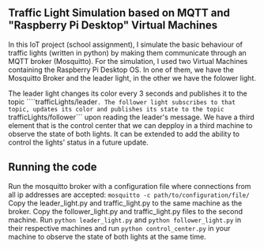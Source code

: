 ## Traffic Light Simulation based on MQTT and "Raspberry Pi Desktop" Virtual Machines
In this IoT project (school assignment), I simulate the basic behaviour of traffic lights (written in python) by making them communicate through an MQTT broker (Mosquitto). For the simulation, I used two Virtual Machines containing the Raspberry Pi Desktop OS. In one of them, we have the Mosquitto Broker and the leader light, in the other we have the folower light.

The leader light changes its color every 3 seconds and publishes it to the topic ````trafficLights/leader```. The follower light subscribes to that topic, updates its color and publishes its state to the topic ```trafficLights/follower``` upon reading the leader's message. We have a third element that is the control center that we can depploy in a third machine to observe the state of both lights. It can be extended to add the ability to control the lights' status in a future update.

## Running the code
Run the mosquitto broker with a configuration file where connections from all ip addresses are accepted:
```mosquitto -c path/to/configuration/file/```
Copy the leader_light.py and traffic_light.py to the same machine as the broker. Copy the follower_light.py and traffic_light.py files to the second machine.
Run ```python leader_light.py``` and ```python follower_light.py``` in their respective machines and run ```python control_center.py``` in your machine to observe the state of both lights at the same time.
